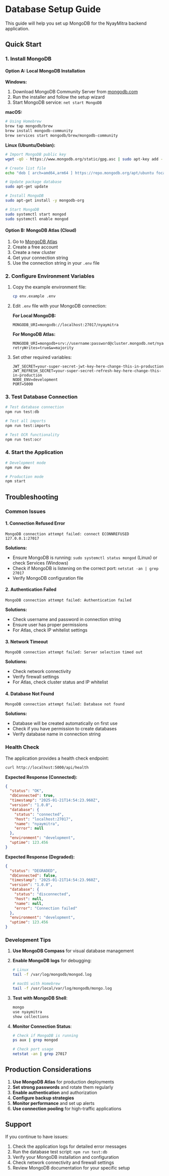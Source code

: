 # Database Setup Guide

This guide will help you set up MongoDB for the NyayMitra backend application.

## Quick Start

### 1. Install MongoDB

#### Option A: Local MongoDB Installation

**Windows:**
1. Download MongoDB Community Server from [mongodb.com](https://www.mongodb.com/try/download/community)
2. Run the installer and follow the setup wizard
3. Start MongoDB service: `net start MongoDB`

**macOS:**
```bash
# Using Homebrew
brew tap mongodb/brew
brew install mongodb-community
brew services start mongodb/brew/mongodb-community
```

**Linux (Ubuntu/Debian):**
```bash
# Import MongoDB public key
wget -qO - https://www.mongodb.org/static/gpg.asc | sudo apt-key add -

# Create list file
echo "deb [ arch=amd64,arm64 ] https://repo.mongodb.org/apt/ubuntu focal/mongodb-org/6.0 multiverse" | sudo tee /etc/apt/sources.list.d/mongodb-org-6.0.list

# Update package database
sudo apt-get update

# Install MongoDB
sudo apt-get install -y mongodb-org

# Start MongoDB
sudo systemctl start mongod
sudo systemctl enable mongod
```

#### Option B: MongoDB Atlas (Cloud)

1. Go to [MongoDB Atlas](https://www.mongodb.com/atlas)
2. Create a free account
3. Create a new cluster
4. Get your connection string
5. Use the connection string in your `.env` file

### 2. Configure Environment Variables

1. Copy the example environment file:
   ```bash
   cp env.example .env
   ```

2. Edit `.env` file with your MongoDB connection:

   **For Local MongoDB:**
   ```env
   MONGODB_URI=mongodb://localhost:27017/nyaymitra
   ```

   **For MongoDB Atlas:**
   ```env
   MONGODB_URI=mongodb+srv://username:password@cluster.mongodb.net/nyaymitra?retryWrites=true&w=majority
   ```

3. Set other required variables:
   ```env
   JWT_SECRET=your-super-secret-jwt-key-here-change-this-in-production
   JWT_REFRESH_SECRET=your-super-secret-refresh-key-here-change-this-in-production
   NODE_ENV=development
   PORT=5000
   ```

### 3. Test Database Connection

```bash
# Test database connection
npm run test:db

# Test all imports
npm run test:imports

# Test OCR functionality
npm run test:ocr
```

### 4. Start the Application

```bash
# Development mode
npm run dev

# Production mode
npm start
```

## Troubleshooting

### Common Issues

#### 1. Connection Refused Error
```
MongoDB connection attempt failed: connect ECONNREFUSED 127.0.0.1:27017
```

**Solutions:**
- Ensure MongoDB is running: `sudo systemctl status mongod` (Linux) or check Services (Windows)
- Check if MongoDB is listening on the correct port: `netstat -an | grep 27017`
- Verify MongoDB configuration file

#### 2. Authentication Failed
```
MongoDB connection attempt failed: Authentication failed
```

**Solutions:**
- Check username and password in connection string
- Ensure user has proper permissions
- For Atlas, check IP whitelist settings

#### 3. Network Timeout
```
MongoDB connection attempt failed: Server selection timed out
```

**Solutions:**
- Check network connectivity
- Verify firewall settings
- For Atlas, check cluster status and IP whitelist

#### 4. Database Not Found
```
MongoDB connection attempt failed: Database not found
```

**Solutions:**
- Database will be created automatically on first use
- Check if you have permission to create databases
- Verify database name in connection string

### Health Check

The application provides a health check endpoint:

```bash
curl http://localhost:5000/api/health
```

**Expected Response (Connected):**
```json
{
  "status": "OK",
  "dbConnected": true,
  "timestamp": "2025-01-21T14:54:23.960Z",
  "version": "1.0.0",
  "database": {
    "status": "connected",
    "host": "localhost:27017",
    "name": "nyaymitra",
    "error": null
  },
  "environment": "development",
  "uptime": 123.456
}
```

**Expected Response (Degraded):**
```json
{
  "status": "DEGRADED",
  "dbConnected": false,
  "timestamp": "2025-01-21T14:54:23.960Z",
  "version": "1.0.0",
  "database": {
    "status": "disconnected",
    "host": null,
    "name": null,
    "error": "Connection failed"
  },
  "environment": "development",
  "uptime": 123.456
}
```

### Development Tips

1. **Use MongoDB Compass** for visual database management
2. **Enable MongoDB logs** for debugging:
   ```bash
   # Linux
   tail -f /var/log/mongodb/mongod.log
   
   # macOS with Homebrew
   tail -f /usr/local/var/log/mongodb/mongo.log
   ```

3. **Test with MongoDB Shell**:
   ```bash
   mongo
   use nyaymitra
   show collections
   ```

4. **Monitor Connection Status**:
   ```bash
   # Check if MongoDB is running
   ps aux | grep mongod
   
   # Check port usage
   netstat -an | grep 27017
   ```

## Production Considerations

1. **Use MongoDB Atlas** for production deployments
2. **Set strong passwords** and rotate them regularly
3. **Enable authentication** and authorization
4. **Configure backup strategies**
5. **Monitor performance** and set up alerts
6. **Use connection pooling** for high-traffic applications

## Support

If you continue to have issues:

1. Check the application logs for detailed error messages
2. Run the database test script: `npm run test:db`
3. Verify your MongoDB installation and configuration
4. Check network connectivity and firewall settings
5. Review MongoDB documentation for your specific setup

